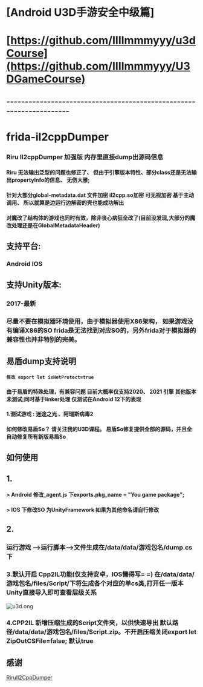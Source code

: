 


# [Android U3D手游安全中级篇] 
# [https://github.com/IIIImmmyyy/u3dCourse](https://github.com/IIIImmmyyy/U3DGameCourse)




## --------------------------------------------------------------------


# frida-il2cppDumper

### Riru Il2cppDumper 加强版 内存里直接dump出源码信息
#### Riru 无法输出泛型的问题也修正了、 但由于引擎版本特性、部分class还是无法输出propertyInfo的信息、 无伤大雅;
#### 针对大部分global-metadata.dat 文件加密 il2cpp.so加密 可无视加密  基于主动调用、 所以就算是边运行边解密的壳也能成功解出
#### 对魔改了结构体的游戏也同时有效，除非丧心病狂全改了(目前没发现,大部分的魔改处理还是在GlobalMetadataHeader)
## 支持平台:
### Android IOS
## 支持Unity版本:
### 2017-最新
### 尽量不要在模拟器环境使用，由于模拟器使用X86架构， 如果游戏没有编译X86的SO frida是无法找到对应SO的，另外frida对于模拟器的兼容性也并非特别的完美。

## 易盾dump支持说明
####  ```修改 export let isNetProtect=true ```
#### 由于易盾的特殊处理，有兼容问题 目前大概率仅支持2020、 2021 引擎 其他版本未测试;同时基于linker处理 仅测试在Android 12下的表现
#### 1.测试游戏 :  迷途之光 、阿瑞斯病毒2
#### 如何修改易盾So？ 请关注我的U3D课程。 易盾So修复提供全部的源码，并且全自动修复所有新版易盾So

## 如何使用
## 1.
#### > Android 修改_agent.js 下exports.pkg_name = "You game package";

#### > IOS 下修改SO 为UnityFramework 如果为其他命名请自行修改

## 2.
### 运行游戏 -->运行脚本-->文件生成在/data/data/游戏包名/dump.cs下

### 3.默认开启 Cpp2IL功能(仅支持安卓，IOS懒得写= =) 在/data/data/游戏包名/files/Script/下将生成各个对应的单cs类,打开任一版本Unity直接导入即可查看层级关系
<img alt ="u3d.ong" src="https://raw.githubusercontent.com/IIIImmmyyy/frida-il2cppDumper/main/1.png" >

### 4.CPP2IL 新增压缩生成的Script文件夹，以供快速导出 默认路径/data/data/游戏包名/files/Script.zip。不开启压缩关闭export let ZipOutCSFile=false; 默认true


## 感谢
[RiruIl2CppDumper ](https://github.com/Perfare/Riru-Il2CppDumper.git)



